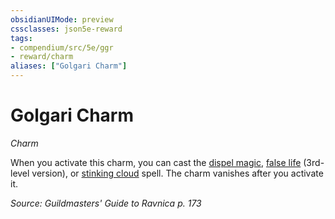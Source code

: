 ```yaml
---
obsidianUIMode: preview
cssclasses: json5e-reward
tags:
- compendium/src/5e/ggr
- reward/charm
aliases: ["Golgari Charm"]
---
```

# Golgari Charm
*Charm*  

When you activate this charm, you can cast the [dispel magic](/Systems/5e/spells/dispel-magic.md), [false life](/Systems/5e/spells/false-life.md) (3rd-level version), or [stinking cloud](/Systems/5e/spells/stinking-cloud.md) spell. The charm vanishes after you activate it.

*Source: Guildmasters' Guide to Ravnica p. 173*